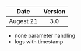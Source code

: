 
| Date          | Version       |
| ------------- |:-------------:|
| Augest 21     |3.0            |

* none parameter handling
* logs with timestamp
